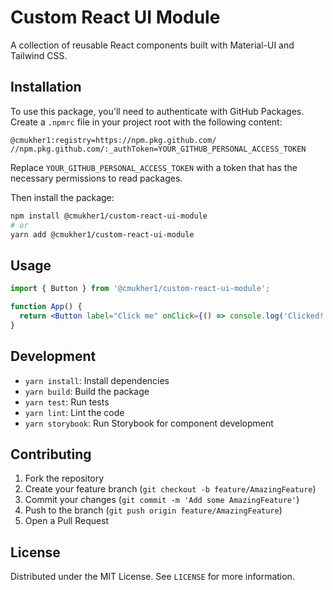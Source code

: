 # Custom React UI Module

A collection of reusable React components built with Material-UI and Tailwind CSS.

## Installation

To use this package, you'll need to authenticate with GitHub Packages. Create a `.npmrc` file in your project root with the following content:

```
@cmukher1:registry=https://npm.pkg.github.com/
//npm.pkg.github.com/:_authToken=YOUR_GITHUB_PERSONAL_ACCESS_TOKEN
```

Replace `YOUR_GITHUB_PERSONAL_ACCESS_TOKEN` with a token that has the necessary permissions to read packages.

Then install the package:

```bash
npm install @cmukher1/custom-react-ui-module
# or
yarn add @cmukher1/custom-react-ui-module
```

## Usage

```jsx
import { Button } from '@cmukher1/custom-react-ui-module';

function App() {
  return <Button label="Click me" onClick={() => console.log('Clicked!')} />;
}
```

## Development

- `yarn install`: Install dependencies
- `yarn build`: Build the package
- `yarn test`: Run tests
- `yarn lint`: Lint the code
- `yarn storybook`: Run Storybook for component development

## Contributing

1. Fork the repository
2. Create your feature branch (`git checkout -b feature/AmazingFeature`)
3. Commit your changes (`git commit -m 'Add some AmazingFeature'`)
4. Push to the branch (`git push origin feature/AmazingFeature`)
5. Open a Pull Request

## License

Distributed under the MIT License. See `LICENSE` for more information.